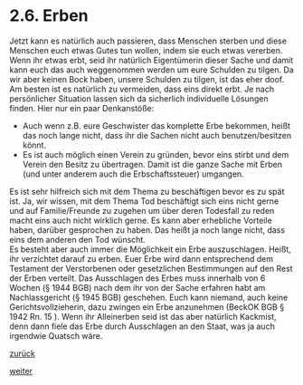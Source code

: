 # 2.6. Erben



[//]: # (2.6.-Erben)
[//]: # (files/2019/05/2.6.-Erben.png)
  
Jetzt kann es natürlich auch passieren, dass Menschen sterben und diese Menschen euch etwas Gutes tun wollen, indem sie euch etwas vererben. Wenn ihr etwas erbt, seid ihr natürlich Eigentümerin dieser Sache und damit kann euch das auch weggenommen werden um eure Schulden zu tilgen. Da wir aber keinen Bock haben, unsere Schulden zu tilgen, ist das eher doof. Am besten ist es natürlich zu vermeiden, dass eins direkt erbt. Je nach persönlicher Situation lassen sich da sicherlich individuelle Lösungen finden. Hier nur ein paar Denkanstöße:

*   Auch wenn z.B. eure Geschwister das komplette Erbe bekommen, heißt das noch lange nicht, dass ihr die Sachen nicht auch benutzen/besitzen könnt.
*   Es ist auch möglich einen Verein zu gründen, bevor eins stirbt und dem Verein den Besitz zu übertragen. Damit ist die ganze Sache mit Erben (und unter anderem auch die Erbschaftssteuer) umgangen.

Es ist sehr hilfreich sich mit dem Thema zu beschäftigen bevor es zu spät ist. Ja, wir wissen, mit dem Thema Tod beschäftigt sich eins nicht gerne und auf Familie/Freunde zu zugehen um über deren Todesfall zu reden macht eins auch nicht wirklich gerne. Es kann aber erhebliche Vorteile haben, darüber gesprochen zu haben. Das heißt ja noch lange nicht, dass eins dem anderen den Tod wünscht.  
Es besteht aber auch immer die Möglichkeit ein Erbe auszuschlagen. Heißt, ihr verzichtet darauf zu erben. Euer Erbe wird dann entsprechend dem Testament der Verstorbenen oder gesetzlichen Bestimmungen auf den Rest der Erben verteilt. Das Ausschlagen des Erbes muss innerhalb von 6 Wochen (§ 1944 BGB) nach dem ihr von der Sache erfahren habt am Nachlassgericht (§ 1945 BGB) geschehen. Euch kann niemand, auch keine Gerichtsvollzieherin, dazu zwingen ein Erbe anzunehmen (BeckOK BGB § 1942 Rn. 15 ). Wenn ihr Alleinerben seid ist das aber natürlich Kackmist, denn dann fiele das Erbe durch Ausschlagen an den Staat, was ja auch irgendwie Quatsch wäre.

[zurück](2-5-exkurs-spass-mit-gerichtsvollzieherinnen-2.md)

[weiter](2-7-heiraten-lebensgemeinschaft-eintragen-lassen-2.md)
